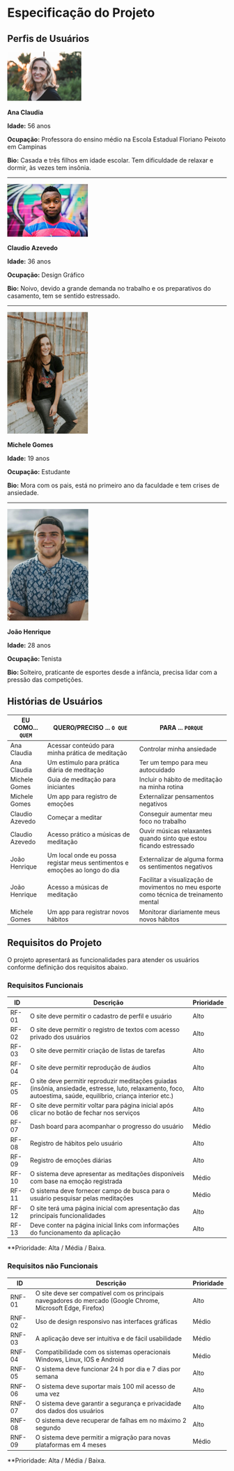 # Especificação do Projeto

## Perfis de Usuários

![alt text](image-10.png)

**Ana Claudia**

**Idade:** 56 anos

**Ocupação:** Professora do ensino médio na Escola Estadual Floriano Peixoto em Campinas

**Bio:** Casada e três filhos em idade escolar. Tem dificuldade de relaxar e dormir, às vezes tem insônia.
____________________________________________________________________________________________________________
![alt text](image-11.png)

**Claudio Azevedo**

**Idade:** 36 anos 

**Ocupação:** Design Gráfico 

**Bio:** Noivo, devido a grande demanda no trabalho e os preparativos do casamento, tem se sentido estressado.
_____________________________________________________________________________________________________________
![alt text](image-12.png)

**Michele Gomes** 

**Idade:** 19 anos 

**Ocupação:** Estudante 

**Bio:** Mora com os pais, está no primeiro ano da faculdade e tem crises de ansiedade. 
____________________________________________________________________________________________________________
![alt text](image-13.png)

**João Henrique**

**Idade:** 28 anos 

**Ocupação:** Tenista

**Bio:** Solteiro, praticante de esportes desde a infância, precisa lidar com a pressão das competições.

## Histórias de Usuários

|EU COMO... `QUEM`| QUERO/PRECISO ... `O QUE`                           |PARA ... `PORQUE`                 |
|-----------------|-----------------------------------------------------|----------------------------------|
| Ana Claudia     | Acessar conteúdo para minha prática de meditação    | Controlar minha ansiedade        |
| Ana Claudia     | Um estímulo para prática diária de meditação        | Ter um tempo para meu autocuidado|   
|Michele Gomes    | Guia de meditação para iniciantes                   | Incluir o hábito de meditação na minha rotina  
| Michele Gomes   | Um app para registro de emoções                     | Externalizar pensamentos negativos| 
| Claudio Azevedo | Começar a meditar                                   | Conseguir aumentar meu foco no trabalho| 
| Claudio Azevedo | Acesso prático a músicas de meditação               | Ouvir músicas relaxantes quando sinto que estou ficando estressado |
| João Henrique   | Um local onde eu possa registar meus sentimentos e emoções ao longo do dia | Externalizar de alguma forma os sentimentos negativos 
| João Henrique   | Acesso a músicas de meditação                       | Facilitar a visualização de movimentos no meu esporte como técnica de treinamento mental 
| Michele Gomes   |Um app para registrar novos hábitos                  | Monitorar diariamente meus novos hábitos 

## Requisitos do Projeto

O projeto apresentará as funcionalidades para atender os usuários conforme definição dos requisitos abaixo. 

### Requisitos Funcionais

|ID     | Descrição                                                                         | Prioridade |
|-------|-----------------------------------------------------------------------------------|------------|
| RF-01 | O site deve permitir o cadastro de perfil e usuário                               | Alto       | 
| RF-02 | O site deve permitir o registro de textos com acesso privado dos usuários         | Alto       |
| RF-03 | O site deve permitir criação de listas de tarefas                                 | Alto       |
| RF-04 | O site deve permitir reprodução de áudios                                         | Alto       |
| RF-05 | O site deve permitir reproduzir meditações guiadas (insônia, ansiedade, estresse, luto, relaxamento, foco, autoestima, saúde, equilíbrio, criança interior etc.)                                                          | Alto       |
| RF-06 | O site deve permitir voltar para página inicial após clicar no botão de fechar nos serviços    | Alto       |
| RF-07 | Dash board para acompanhar o progresso do usuário                                 | Médio      |
| RF-08 | Registro de hábitos pelo usuário |Alto 
| RF-09 | Registro de emoções diárias                                                       | Alto       |
| RF-10 | O sistema deve apresentar as meditações disponíveis com base na emoção registrada | Médio      |
| RF-11 | O sistema deve fornecer campo de busca para o usuário pesquisar pelas meditações  | Médio      |
| RF-12 | O site terá uma página inicial com apresentação das principais funcionalidades    | Alto       |
| RF-13 | Deve conter na página inicial links com informações do funcionamento da aplicação | Alto       |
**Prioridade: Alta / Média / Baixa. 

### Requisitos não Funcionais

|ID      | Descrição                                                                                                    |Prioridade|
|--------|--------------------------------------------------------------------------------------------------------------|----------|
| RNF-01 | O site deve ser compatível com os principais navegadores do mercado (Google Chrome, Microsoft Edge, Firefox) | Alto     |
| RNF-02 | Uso de design responsivo nas interfaces gráficas                                                             | Médio    |
| RNF-03 | A aplicação deve ser intuitiva e de fácil usabilidade                                                        | Médio    | 
| RNF-04 | Compatibilidade com os sistemas operacionais Windows, Linux, IOS e Android                                   | Médio    |
| RNF-05 | O sistema deve funcionar 24 h por dia e 7 dias por semana                                                    | Alto     |
| RNF-06 | O sistema deve suportar mais 100 mil acesso de uma vez                                                       | Alto     |
| RNF-07 | O sistema deve garantir a segurança e privacidade dos dados dos usuários                                     | Alto     |
| RNF-08 | O sistema deve recuperar de falhas em no máximo 2 segundo                                                    | Alto     |
| RNF-09 | O sistema deve permitir a migração para novas plataformas em 4 meses                                         | Médio    |
**Prioridade: Alta / Média / Baixa. 

